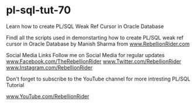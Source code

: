 # pl-sql-tut-70
Learn how to create PL/SQL Weak Ref Cursor in Oracle Database

Findl all the scripts used in demonstarting how to create PL/SQL weak ref cursor in Oracle Database 
by Manish Sharma from www.RebellionRider.com

Social Media Links
Follow me on Social Media for regular updates
    www.Facebook.com/TheRebellionRider
    www.Twitter.com/RebellionRider
    www.Instagram.com/RebellionRider

Don't forget to subscribe to the YouTube channel for more intresting PL/SQL Tutorial

www.YouTube.com/RebellionRider
